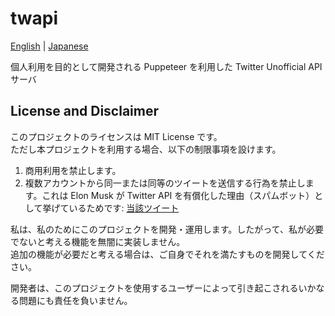 # twapi

[English](README.md) | [Japanese](README-ja.md)

個人利用を目的として開発される Puppeteer を利用した Twitter Unofficial API サーバ

## License and Disclaimer

このプロジェクトのライセンスは MIT License です。  
ただし本プロジェクトを利用する場合、以下の制限事項を設けます。

1. 商用利用を禁止します。
2. 複数アカウントから同一または同等のツイートを送信する行為を禁止します。これは Elon Musk が Twitter API を有償化した理由（スパムボット）として挙げているためです: [当該ツイート](https://twitter.com/elonmusk/status/1621259936524300289)

私は、私のためにこのプロジェクトを開発・運用します。したがって、私が必要でないと考える機能を無闇に実装しません。  
追加の機能が必要だと考える場合は、ご自身でそれを満たすものを開発してください。

開発者は、このプロジェクトを使用するユーザーによって引き起こされるいかなる問題にも責任を負いません。
